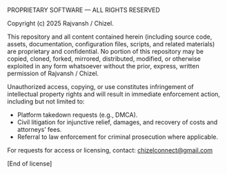PROPRIETARY SOFTWARE — ALL RIGHTS RESERVED

Copyright (c) 2025 Rajvansh / Chizel.

This repository and all content contained herein (including source code, assets, documentation, configuration files, scripts, and related materials) are proprietary and confidential. No portion of this repository may be copied, cloned, forked, mirrored, distributed, modified, or otherwise exploited in any form whatsoever without the prior, express, written permission of Rajvansh / Chizel.

Unauthorized access, copying, or use constitutes infringement of intellectual property rights and will result in immediate enforcement action, including but not limited to:
- Platform takedown requests (e.g., DMCA).  
- Civil litigation for injunctive relief, damages, and recovery of costs and attorneys’ fees.  
- Referral to law enforcement for criminal prosecution where applicable.

For requests for access or licensing, contact: chizelconnect@gmail.com

[End of license]
